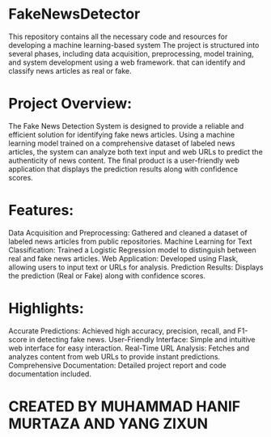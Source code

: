 # FakeNewsDetector
This repository contains all the necessary code and resources for developing a machine learning-based system The project is structured into several phases, including data acquisition, preprocessing, model training, and system development using a web framework. that can identify and classify news articles as real or fake. 

# Project Overview:
The Fake News Detection System is designed to provide a reliable and efficient solution for identifying fake news articles. Using a machine learning model trained on a comprehensive dataset of labeled news articles, the system can analyze both text input and web URLs to predict the authenticity of news content. The final product is a user-friendly web application that displays the prediction results along with confidence scores.

# Features:
Data Acquisition and Preprocessing: Gathered and cleaned a dataset of labeled news articles from public repositories.
Machine Learning for Text Classification: Trained a Logistic Regression model to distinguish between real and fake news articles.
Web Application: Developed using Flask, allowing users to input text or URLs for analysis.
Prediction Results: Displays the prediction (Real or Fake) along with confidence scores.

# Highlights:
Accurate Predictions: Achieved high accuracy, precision, recall, and F1-score in detecting fake news.
User-Friendly Interface: Simple and intuitive web interface for easy interaction.
Real-Time URL Analysis: Fetches and analyzes content from web URLs to provide instant predictions.
Comprehensive Documentation: Detailed project report and code documentation included.

# CREATED BY MUHAMMAD HANIF MURTAZA AND YANG ZIXUN
